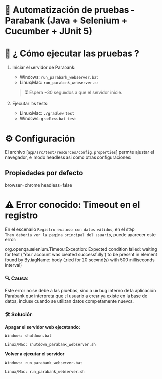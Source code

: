 # 🧪 Automatización de pruebas - Parabank (Java + Selenium + Cucumber + JUnit 5)


# 🚀 ¿ Cómo ejecutar las pruebas ?

1. Iniciar el servidor de Parabank:
   - Windows: `run_parabank_webserver.bat`
   - Linux/Mac: `run_parabank_webserver.sh`
   > ⏳ Espera ~30 segundos a que el servidor inicie.

2. Ejecutar los tests:
   - Linux/Mac: `./gradlew test`
   - Windows: `gradlew.bat test`




# ⚙️ Configuración
El archivo [`app/src/test/resources/config.properties`] permite ajustar el navegador, el modo headless asi como otras configuraciones:

## Propiedades por defecto
browser=chrome
headless=false




# ⚠️ Error conocido: Timeout en el registro

En el escenario `Registro exitoso con datos válidos`, en el step  
`Then deberia ver la pagina principal del usuario`, puede aparecer este error:

org.openqa.selenium.TimeoutException: Expected condition failed: waiting for text ('Your account was created successfully') to be present in element found by By.tagName: body (tried for 20 second(s) with 500 milliseconds interval)


### 🔍 Causa:  
Este error no se debe a las pruebas, sino a un bug interno de la aplicación Parabank que interpreta que el usuario a crear ya existe en la base de datos, incluso cuando se utilizan datos completamente nuevos.



### 🛠️ Solución
 
**Apagar el servidor web ejecutando:**

    Windows: shutdown.bat

    Linux/Mac: shutdown_parabank_webserver.sh

**Volver a ejecutar el servidor:**

    Windows: run_parabank_webserver.bat

    Linux/Mac: run_parabank_webserver.sh